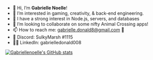 - 👋 Hi, I’m <b>Gabrielle Noelle</b>!
- 👀 I’m interested in gaming, creativity, & back-end engineering.
- 👾 I have a strong interest in Node.js, servers, and databases
- 💞️ I’m looking to collaborate on some nifty Animal Crossing apps!
- 📫 How to reach me: gabrielle.donald8@gmail.com 📨
- 👾 Discord: SulkyMarsh #1115
- 👩‍💻 LinkedIn: gabrielledonald008

[![Gabriellenoelle's GitHub stats](https://github-readme-stats.vercel.app/api?username=gabriellenoelle)](https://github.com/anuraghazra/github-readme-stats)



<!---
gabriellenoelle/gabriellenoelle is a ✨ special ✨ repository because its `README.md` (this file) appears on your GitHub profile.
You can click the Preview link to take a look at your changes.
--->
